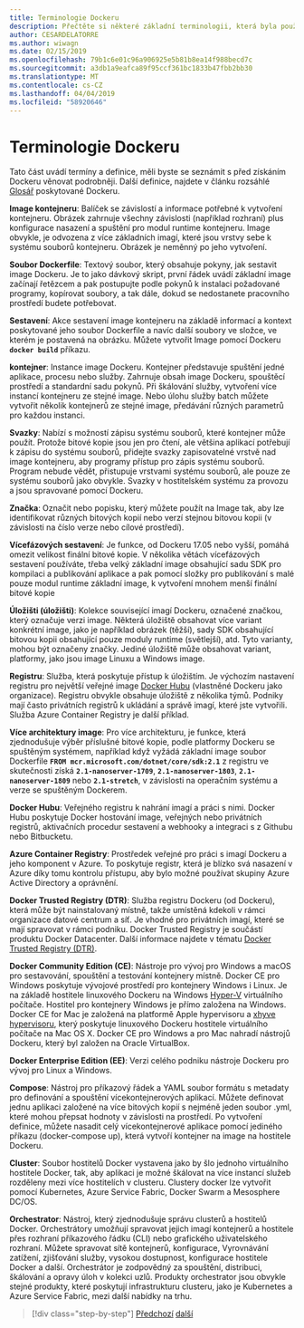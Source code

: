 ```yaml
---
title: Terminologie Dockeru
description: Přečtěte si některé základní terminologii, která byla použita každý den, při práci s Dockerem.
author: CESARDELATORRE
ms.author: wiwagn
ms.date: 02/15/2019
ms.openlocfilehash: 79b1c6e01c96a906925e5b81b8ea14f988becd7c
ms.sourcegitcommit: a3db1a9eafca89f95ccf361bc1833b47fbb2bb30
ms.translationtype: MT
ms.contentlocale: cs-CZ
ms.lasthandoff: 04/04/2019
ms.locfileid: "58920646"
---
```

# <a name="docker-terminology"></a>Terminologie Dockeru

Tato část uvádí termíny a definice, měli byste se seznámit s před získáním Dockeru věnovat podrobněji. Další definice, najdete v článku rozsáhlé [Glosář](https://docs.docker.com/glossary/) poskytované Dockeru.

**Image kontejneru**: Balíček se závislostí a informace potřebné k vytvoření kontejneru. Obrázek zahrnuje všechny závislosti (například rozhraní) plus konfigurace nasazení a spuštění pro modul runtime kontejneru. Image obvykle, je odvozena z více základních imagí, které jsou vrstvy sebe k systému souborů kontejneru. Obrázek je neměnný po jeho vytvoření.

**Soubor Dockerfile**: Textový soubor, který obsahuje pokyny, jak sestavit image Dockeru. Je to jako dávkový skript, první řádek uvádí základní image začínají řetězcem a pak postupujte podle pokynů k instalaci požadované programy, kopírovat soubory, a tak dále, dokud se nedostanete pracovního prostředí budete potřebovat.

**Sestavení**: Akce sestavení image kontejneru na základě informací a kontext poskytované jeho soubor Dockerfile a navíc další soubory ve složce, ve kterém je postavená na obrázku. Můžete vytvořit Image pomocí Dockeru **`docker build`** příkazu.

**kontejner**: Instance image Dockeru. Kontejner představuje spuštění jedné aplikace, procesu nebo služby. Zahrnuje obsah image Dockeru, spouštěcí prostředí a standardní sadu pokynů. Při škálování služby, vytvoření více instancí kontejneru ze stejné image. Nebo úlohu služby batch můžete vytvořit několik kontejnerů ze stejné image, předávání různých parametrů pro každou instanci.

**Svazky**: Nabízí s možností zápisu systému souborů, které kontejner může použít. Protože bitové kopie jsou jen pro čtení, ale většina aplikací potřebují k zápisu do systému souborů, přidejte svazky zapisovatelné vrstvě nad image kontejneru, aby programy přístup pro zápis systému souborů. Program nebude vědět, přistupuje vrstvami systému souborů, ale pouze ze systému souborů jako obvykle. Svazky v hostitelském systému za provozu a jsou spravované pomocí Dockeru.

**Značka**: Označit nebo popisku, který můžete použít na Image tak, aby lze identifikovat různých bitových kopií nebo verzí stejnou bitovou kopii (v závislosti na číslo verze nebo cílové prostředí).

**Vícefázových sestavení**: Je funkce, od Dockeru 17.05 nebo vyšší, pomáhá omezit velikost finální bitové kopie. V několika větách vícefázových sestavení používáte, třeba velký základní image obsahující sadu SDK pro kompilaci a publikování aplikace a pak pomocí složky pro publikování s malé pouze modul runtime základní image, k vytvoření mnohem menší finální bitové kopie

**Úložišti (úložišti)**: Kolekce související imagí Dockeru, označené značkou, který označuje verzi image. Některá úložiště obsahovat více variant konkrétní image, jako je například obrázek (těžší), sady SDK obsahující bitovou kopii obsahující pouze moduly runtime (světlejší), atd. Tyto varianty, mohou být označeny značky. Jediné úložiště může obsahovat variant, platformy, jako jsou image Linuxu a Windows image.

**Registru**: Služba, která poskytuje přístup k úložištím. Je výchozím nastavení registru pro největší veřejné image [Docker Hubu](https://hub.docker.com/) (vlastněné Dockeru jako organizace). Registru obvykle obsahuje úložiště z několika týmů. Podniky mají často privátních registrů k ukládání a správě imagí, které jste vytvořili. Služba Azure Container Registry je další příklad.

**Více architektury image**: Pro více architekturu, je funkce, která zjednodušuje výběr příslušné bitové kopie, podle platformy Dockeru se spuštěným systémem, například když vyžádá základní image soubor Dockerfile **`FROM mcr.microsoft.com/dotnet/core/sdk:2.1`** z registru ve skutečnosti získá **`2.1-nanoserver-1709`**, **`2.1-nanoserver-1803`**, **`2.1-nanoserver-1809`** nebo **`2.1-stretch`**, v závislosti na operačním systému a verze se spuštěným Dockerem.

**Docker Hubu**: Veřejného registru k nahrání imagí a práci s nimi. Docker Hubu poskytuje Docker hostování image, veřejných nebo privátních registrů, aktivačních procedur sestavení a webhooky a integraci s z Githubu nebo Bitbucketu.

**Azure Container Registry**: Prostředek veřejné pro práci s imagí Dockeru a jeho komponent v Azure. To poskytuje registr, která je blízko svá nasazení v Azure díky tomu kontrolu přístupu, aby bylo možné používat skupiny Azure Active Directory a oprávnění.

**Docker Trusted Registry (DTR)**: Služba registru Dockeru (od Dockeru), která může být nainstalovaný místně, takže umístěná kdekoli v rámci organizace datové centrum a síť. Je vhodné pro privátních imagí, které se mají spravovat v rámci podniku. Docker Trusted Registry je součástí produktu Docker Datacenter. Další informace najdete v tématu [Docker Trusted Registry (DTR)](https://docs.docker.com/docker-trusted-registry/overview/).

**Docker Community Edition (CE)**: Nástroje pro vývoj pro Windows a macOS pro sestavování, spouštění a testování kontejnery místně. Docker CE pro Windows poskytuje vývojové prostředí pro kontejnery Windows i Linux. Je na základě hostitele linuxového Dockeru na Windows [Hyper-V](https://www.microsoft.com/cloud-platform/server-virtualization) virtuálního počítače. Hostitel pro kontejnery Windows je přímo založena na Windows. Docker CE for Mac je založená na platformě Apple hypervisoru a [xhyve hypervisoru](https://github.com/mist64/xhyve), který poskytuje linuxového Dockeru hostitele virtuálního počítače na Mac OS X. Docker CE pro Windows a pro Mac nahradí nástrojů Dockeru, který byl založen na Oracle VirtualBox.

**Docker Enterprise Edition (EE)**: Verzi celého podniku nástroje Dockeru pro vývoj pro Linux a Windows.

**Compose**: Nástroj pro příkazový řádek a YAML soubor formátu s metadaty pro definování a spouštění vícekontejnerových aplikací. Můžete definovat jednu aplikaci založené na více bitových kopií s nejméně jeden soubor .yml, které mohou přepsat hodnoty v závislosti na prostředí. Po vytvoření definice, můžete nasadit celý vícekontejnerové aplikace pomocí jediného příkazu (docker-compose up), která vytvoří kontejner na image na hostitele Dockeru.

**Cluster**: Soubor hostitelů Docker vystavena jako by šlo jednoho virtuálního hostitele Docker, tak, aby aplikaci je možné škálovat na více instancí služeb rozděleny mezi více hostitelích v clusteru. Clustery docker lze vytvořit pomocí Kubernetes, Azure Service Fabric, Docker Swarm a Mesosphere DC/OS.

**Orchestrator**: Nástroj, který zjednodušuje správu clusterů a hostitelů Docker. Orchestrátory umožňují spravovat jejich imagí kontejnerů a hostitele přes rozhraní příkazového řádku (CLI) nebo grafického uživatelského rozhraní. Můžete spravovat sítě kontejnerů, konfigurace, Vyrovnávání zatížení, zjišťování služby, vysokou dostupnost, konfigurace hostitele Docker a další. Orchestrátor je zodpovědný za spouštění, distribuci, škálování a opravy úloh v kolekci uzlů. Produkty orchestrator jsou obvykle stejné produkty, které poskytují infrastrukturu clusteru, jako je Kubernetes a Azure Service Fabric, mezi další nabídky na trhu.

>[!div class="step-by-step"]
>[Předchozí](what-is-docker.md)
>[další](docker-containers-images-and-registries.md)